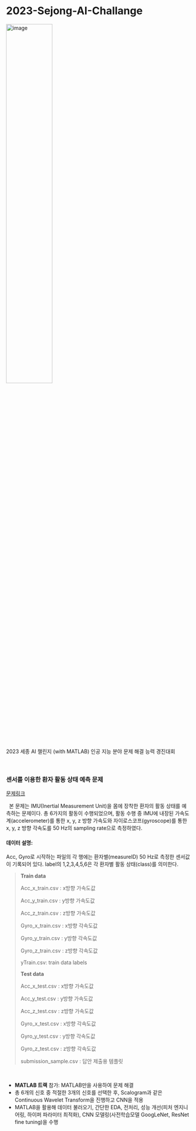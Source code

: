 # 2023-Sejong-AI-Challange

<img width="50%" alt="image" src="https://github.com/zosungwoo/2023-Sejong-AI-Challange/assets/30895117/8a3cc791-a629-4c2f-8ef3-055203b983d6">

2023 세종 AI 챌린지 (with MATLAB)
인공 지능 분야 문제 해결 능력 경진대회

<br>

### 센서를 이용한 환자 활동 상태 예측 문제

[문제링크](https://www.kaggle.com/competitions/2023-sejong-ai-challenge/overview)

&nbsp; 본 문제는 IMU(Inertial Measurement Unit)을 몸에 장착한 환자의 활동 상태를 예측하는 문제이다. 총 6가지의 활동이 수행되었으며, 활동 수행 중 IMU에 내장된 가속도계(accelerometer)를 통한 x, y, z 방향 가속도와 자이로스코프(gyroscope)를 통한 x, y, z 방향 각속도를 50 Hz의 sampling rate으로 측정하였다.

#### 데이터 설명:
Acc, Gyro로 시작하는 파일의 각 행에는 환자별(measureID) 50 Hz로 측정한 센서값이 기록되어 있다. label의 1,2,3,4,5,6은 각 환자별 활동 상태(class)를 의미한다.

> **Train data**
> 
> Acc_x_train.csv : x방향 가속도값
> 
> Acc_y_train.csv : y방향 가속도값
> 
> Acc_z_train.csv : z방향 가속도값
> 
> Gyro_x_train.csv : x방향 각속도값
> 
> Gyro_y_train.csv : y방향 각속도값
> 
> Gyro_z_train.csv : z방향 각속도값
> 
> yTrain.csv: train data labels
> 
> **Test data**
> 
> Acc_x_test.csv : x방향 가속도값
> 
> Acc_y_test.csv : y방향 가속도값
> 
> Acc_z_test.csv : z방향 가속도값
> 
> Gyro_x_test.csv : x방향 각속도값
> 
> Gyro_y_test.csv : y방향 각속도값
> 
> Gyro_z_test.csv : z방향 각속도값
> 
> submission_sample.csv : 답안 제출용 템플릿


<br>

- **MATLAB 트랙** 참가: MATLAB만을 사용하여 문제 해결
- 총 6개의 신호 중 적절한 3개의 신호를 선택한 후, Scalogram과 같은 Continuous Wavelet Transform을 진행하고 CNN을 적용
- MATLAB을 활용해 데이터 불러오기, 간단한 EDA, 전처리, 성능 개선(피처 엔지니어링, 하이퍼 파라미터 최적화), CNN 모델링(사전학습모델 GoogLeNet, ResNet fine tuning)을 수행
